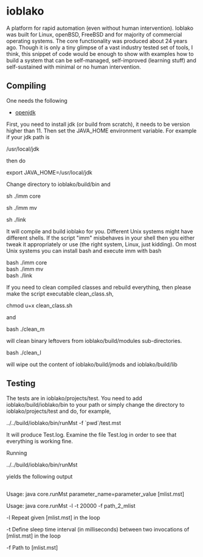 # ioblako
A platform for rapid automation (even without human intervention). 
Ioblako was built for Linux, openBSD, FreeBSD and for majority of commercial operating systems. The core functionality was produced about 24 years ago.
Though it is only a tiny glimpse of a vast industry tested set of tools, I think, this snippet of code would be enough to show with examples how to build a system that can be self-managed, self-improved (learning stuff) 
and self-sustained with minimal or no human intervention.

## Compiling

One needs the following

- [openjdk](https://github.com/openjdk/jdk)

First, you need to install jdk (or build from scratch), it needs to be version higher than 11.
Then set the JAVA_HOME environment variable. For example if your jdk path is 

/usr/local/jdk 

then do 

export JAVA_HOME=/usr/local/jdk

Change directory to ioblako/build/bin and

sh ./imm core

sh ./imm mv

sh ./link


It will compile and build ioblako for you.
Different Unix systems might have different shells.
If the script "imm" misbehaves in your shell then you either tweak it appropriately or
use (the right system, Linux, just kidding). On most Unix systems you can install bash and execute imm with bash

bash ./imm core<br/>
bash ./imm mv<br/>
bash ./link

If you need to clean compiled classes and rebuild everything, then please make the script executable clean_class.sh,

chmod u+x clean_class.sh

and

bash ./clean_m

will clean binary leftovers from ioblako/build/modules sub-directories.

bash ./clean_l

will wipe out the content of ioblako/build/jmods and ioblako/build/lib

## Testing

The tests are in ioblako/projects/test. You need to add ioblako/build/ioblako/bin to your path or
simply change the directory to ioblako/projects/test and do, for example,

../../build/ioblako/bin/runMst -f   \`pwd\`/test.mst

It will produce Test.log. Examine the file Test.log in order to see that everything is working fine.

Running

../../build/ioblako/bin/runMst

yields the following output

##

Usage: java core.runMst parameter_name=parameter_value [mlist.mst]

Usage: java core.runMst -l -t 20000 -f path_2_mlist

-l   Repeat given [mlist.mst] in the loop

-t   Define sleep time interval (in milliseconds) between two invocations of [mlist.mst] in the loop

-f   Path to [mlist.mst]









